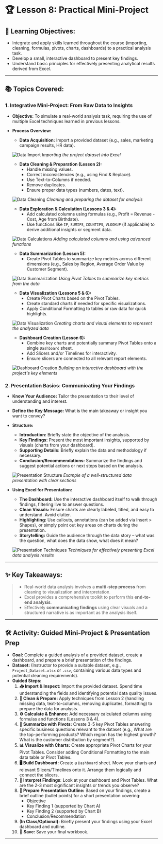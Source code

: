 # 🏆 Lesson 8: Practical Mini-Project

## 🎯 Learning Objectives:

* Integrate and apply skills learned throughout the course (importing, cleaning, formulas, pivots, charts, dashboards) to a practical analysis task.
* Develop a small, interactive dashboard to present key findings.
* Understand basic principles for effectively presenting analytical results derived from Excel.

---

## 📚 Topics Covered:

### 1. Integrative Mini-Project: From Raw Data to Insights

* **Objective:** To simulate a real-world analysis task, requiring the use of multiple Excel techniques learned in previous lessons.
* **Process Overview:**

  * **Data Acquisition:** Import a provided dataset (e.g., sales, marketing campaign results, HR data).

  ![Data Import](./Images/Lesson8/data_import.png)
  *Importing the project dataset into Excel*

  * **Data Cleaning & Preparation (Lesson 2):**
    * Handle missing values.
    * Correct inconsistencies (e.g., using Find & Replace).
    * Use Text-to-Columns if needed.
    * Remove duplicates.
    * Ensure proper data types (numbers, dates, text).

  ![Data Cleaning](./Images/Lesson8/data_cleaning.png)
  *Cleaning and preparing the dataset for analysis*

  * **Data Exploration & Calculation (Lessons 3 & 4):**
    * Add calculated columns using formulas (e.g., Profit = Revenue - Cost, Age from Birthdate).
    * Use functions like `IF`, `SUMIFS`, `COUNTIFS`, `VLOOKUP` (if applicable) to derive additional insights or segment data.

  ![Data Calculations](./Images/Lesson8/data_calculations.png)
  *Adding calculated columns and using advanced functions*

  * **Data Summarization (Lesson 5):**
    * Create Pivot Tables to summarize key metrics across different dimensions (e.g., Sales by Region, Average Order Value by Customer Segment).

  ![Data Summarization](./Images/Lesson8/data_summarization.png)
  *Using Pivot Tables to summarize key metrics from the data*

  * **Data Visualization (Lessons 5 & 6):**
    * Create Pivot Charts based on the Pivot Tables.
    * Create standard charts if needed for specific visualizations.
    * Apply Conditional Formatting to tables or raw data for quick highlights.

  ![Data Visualization](./Images/Lesson8/data_visualization.png)
  *Creating charts and visual elements to represent the analyzed data*

  * **Dashboard Creation (Lesson 6):**
    * Combine key charts and potentially summary Pivot Tables onto a single `Dashboard` sheet.
    * Add Slicers and/or Timelines for interactivity.
    * Ensure slicers are connected to all relevant report elements.

  ![Dashboard Creation](./Images/Lesson8/dashboard_creation.png)
  *Building an interactive dashboard with the project's key elements*

### 2. Presentation Basics: Communicating Your Findings

* **Know Your Audience:** Tailor the presentation to their level of understanding and interest.
* **Define the Key Message:** What is the main takeaway or insight you want to convey?
* **Structure:**

  * **Introduction:** Briefly state the objective of the analysis.
  * **Key Findings:** Present the most important insights, supported by visuals (charts from your dashboard).
  * **Supporting Details:** Briefly explain the data and methodology if necessary.
  * **Conclusion/Recommendations:** Summarize the findings and suggest potential actions or next steps based on the analysis.

  ![Presentation Structure](./Images/Lesson8/presentation_structure.png)
  *Example of a well-structured data presentation with clear sections*
* **Using Excel for Presentation:**

  * **The Dashboard:** Use the interactive dashboard itself to walk through findings, filtering live to answer questions.
  * **Clean Visuals:** Ensure charts are clearly labeled, titled, and easy to understand. Avoid clutter.
  * **Highlighting:** Use callouts, annotations (can be added via Insert > Shapes), or simply point out key areas on charts during the presentation.
  * **Storytelling:** Guide the audience through the data story – what was the question, what does the data show, what does it mean?

  ![Presentation Techniques](./Images/Lesson8/presentation_techniques.png)
  *Techniques for effectively presenting Excel data analysis results*

---

## ✨ Key Takeaways:

> * Real-world data analysis involves a **multi-step process** from cleaning to visualization and interpretation.
> * Excel provides a comprehensive toolkit to perform this **end-to-end analysis**.
> * Effectively **communicating findings** using clear visuals and a structured narrative is as important as the analysis itself.

---

## 🛠️ Activity: Guided Mini-Project & Presentation Prep

* **Goal:** Complete a guided analysis of a provided dataset, create a dashboard, and prepare a brief presentation of the findings.
* **Dataset:** (Instructor to provide a suitable dataset, e.g., `Project_Dataset.xlsx` or `.csv`, containing various data types and potential cleaning requirements).
* **Guided Steps:**
  1. **📥 Import & Inspect:** Import the provided dataset. Spend time understanding the fields and identifying potential data quality issues.
  2. **🧹 Clean & Prepare:** Apply techniques from Lesson 2 (handling missing data, text-to-columns, removing duplicates, formatting) to prepare the data for analysis.
  3. **⚙️ Calculate & Enhance:** Add necessary calculated columns using formulas and functions (Lessons 3 & 4).
  4. **🔄 Summarize with Pivots:** Create 3-5 key Pivot Tables answering specific business questions relevant to the dataset (e.g., What are the top-performing products? Which region has the highest growth? What is the customer distribution by segment?).
  5. **📊 Visualize with Charts:** Create appropriate Pivot Charts for your Pivot Tables. Consider adding Conditional Formatting to the main data table or Pivot Tables.
  6. **🖥️ Build Dashboard:** Create a `Dashboard` sheet. Move your charts and relevant Slicers/Timelines onto it. Arrange them logically and connect the slicers.
  7. **🤔 Interpret Findings:** Look at your dashboard and Pivot Tables. What are the 2-3 most significant insights or trends you observe?
  8. **📝 Prepare Presentation Outline:** Based on your findings, create a brief outline (bullet points) for a short presentation covering:
     * Objective
     * Key Finding 1 (supported by Chart A)
     * Key Finding 2 (supported by Chart B)
     * Conclusion/Recommendation
  9. **(In Class/Optional):** Briefly present your findings using your Excel dashboard and outline.
  10. 💾 **Save:** Save your final workbook.

---
